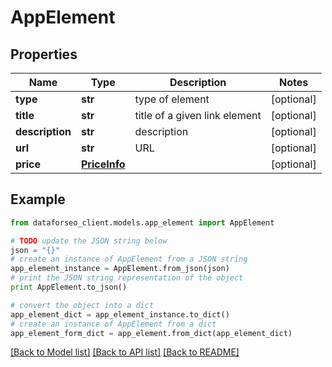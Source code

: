 # AppElement


## Properties

Name | Type | Description | Notes
------------ | ------------- | ------------- | -------------
**type** | **str** | type of element | [optional] 
**title** | **str** | title of a given link element | [optional] 
**description** | **str** | description | [optional] 
**url** | **str** | URL | [optional] 
**price** | [**PriceInfo**](PriceInfo.md) |  | [optional] 

## Example

```python
from dataforseo_client.models.app_element import AppElement

# TODO update the JSON string below
json = "{}"
# create an instance of AppElement from a JSON string
app_element_instance = AppElement.from_json(json)
# print the JSON string representation of the object
print AppElement.to_json()

# convert the object into a dict
app_element_dict = app_element_instance.to_dict()
# create an instance of AppElement from a dict
app_element_form_dict = app_element.from_dict(app_element_dict)
```
[[Back to Model list]](../README.md#documentation-for-models) [[Back to API list]](../README.md#documentation-for-api-endpoints) [[Back to README]](../README.md)



